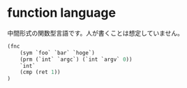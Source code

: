 # function language

中間形式の関数型言語です。人が書くことは想定していません。

```lisp
(fnc
	(sym `foo` `bar` `hoge`)
	(prm (`int` `argc`) (`int `argv` 0))
	`int`
	(cmp (ret 1))
)
```
